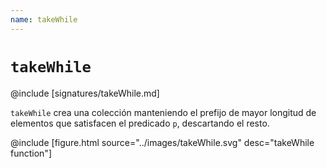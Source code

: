 ```yaml
---
name: takeWhile
---
```


# `takeWhile`

@include [signatures/takeWhile.md]

`takeWhile` crea una colección manteniendo el prefijo de mayor longitud de elementos que satisfacen el predicado `p`, descartando el resto.

@include [figure.html source="../images/takeWhile.svg" desc="takeWhile function"]
